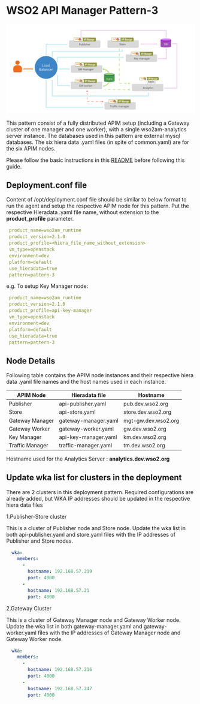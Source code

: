 # WSO2 API Manager Pattern-3


![pattern-design](../../../../../patterns/design/am-2.1.0-pattern-3.jpg)

This pattern consist of a fully distributed APIM setup (including a Gateway cluster of one manager and one worker), with
 a single wso2am-analytics server instance. The databases used in this pattern are external mysql databases.
The six hiera data .yaml files (in spite of common.yaml) are for the six APIM nodes.

Please follow the basic instructions in this [README](../../../../../README.md) before following this guide.

## Deployment.conf file

Content of /opt/deployment.conf file should be similar to below format to run the agent and setup the respective APIM
 node for this pattern. Put the respective Hieradata .yaml file name, without extension to the
 **product_profile** parameter.

```yaml
 product_name=wso2am_runtime
 product_version=2.1.0
 product_profile=<hiera_file_name_without_extension>
 vm_type=openstack
 environment=dev
 platform=default
 use_hieradata=true
 pattern=pattern-3
```
e.g. To setup Key Manager node:

```yaml
 product_name=wso2am_runtime
 product_version=2.1.0
 product_profile=api-key-manager
 vm_type=openstack
 environment=dev
 platform=default
 use_hieradata=true
 pattern=pattern-3
```

## Node Details

Following table contains the APIM node instances and their respective hiera data .yaml file names and the host names used in each instance.

   APIM Node        | Hieradata file        | Hostname
  ------------------|---------------------- |----------------------
   Publisher        | api-publisher.yaml    | pub.dev.wso2.org
   Store            | api-store.yaml        | store.dev.wso2.org
   Gateway Manager  | gateway-manager.yaml  | mgt-gw.dev.wso2.org
   Gateway Worker   | gateway-worker.yaml   | gw.dev.wso2.org
   Key Manager      | api-key-manager.yaml  | km.dev.wso2.org
   Traffic Manager  | traffic-manager.yaml  | tm.dev.wso2.org

Hostname used for the Analytics Server : **analytics.dev.wso2.org**


## Update wka list for clusters in the deployment

There are 2 clusters in this deployment pattern. Required configurations are already added, but WKA IP addresses
should be updated in the respective hiera data files

1.Publisher-Store cluster

This is a cluster of Publisher node and Store node.
Update the wka list in both api-publisher.yaml and store.yaml files with the IP addresses of Publisher and Store nodes.
```yaml
  wka:
    members:
      -
        hostname: 192.168.57.219
        port: 4000
      -
        hostname: 192.168.57.21
        port: 4000
```
2.Gateway Cluster

This is a cluster of Gateway Manager node and Gateway Worker node.
Update the wka list in both gateway-manager.yaml and gateway-worker.yaml files with the IP addresses of Gateway Manager node and Gateway Worker node.
```yaml
  wka:
    members:
      -
        hostname: 192.168.57.216
        port: 4000
      -
        hostname: 192.168.57.247
        port: 4000
```